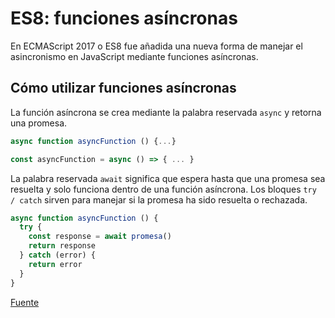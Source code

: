 # ES8: funciones asíncronas
En ECMAScript 2017 o ES8 fue añadida una nueva forma de manejar el asincronismo en JavaScript mediante funciones asíncronas.

## Cómo utilizar funciones asíncronas
La función asíncrona se crea mediante la palabra reservada `async` y retorna una promesa.

```js
async function asyncFunction () {...}

const asyncFunction = async () => { ... } 
```

La palabra reservada `await` significa que espera hasta que una promesa sea resuelta y solo funciona dentro de una función asíncrona. Los bloques `try / catch` sirven para manejar si la promesa ha sido resuelta o rechazada.

```js
async function asyncFunction () {
  try {
    const response = await promesa()
    return response
  } catch (error) {
    return error
  }
}
```
[Fuente](https://platzi.com/clases/3504-ecmascript-nuevo/51770-funciones-asincronas/)
